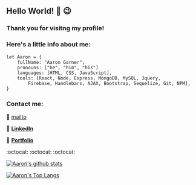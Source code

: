 ## Hello World! 👋  :wink:
### Thank you for visitng my profile!

### Here's a little info about me:
```
let Aaron = {
    fullName: "Aaron Garner",
    pronouns: ["he", "him", "his"]
    languages: [HTML, CSS, JavaScript],
    tools: [React, Node, Express, MongoDB, MySQL, Jquery, 
        Firebase, Handlebars, AJAX, Bootstrap, Sequelize, Git, NPM],
}
```
### Contact me:

:e-mail: [mailto](mailto:aaron.garner.1982@gmail.com "Aaron Garner's Email")

:link: [**LinkedIn**](https://www.linkedin.com/in/aaron-garner-53066346/ "Aaron Garner's LinedIn")

:file_folder: [**Portfolio**](https://www.linkedin.com/in/aaron-garner-53066346/ "Aaron Garner's Portfolio")

:octocat:    :octocat:    :octocat:

[![Aaron's github stats](https://github-readme-stats.vercel.app/api?username=aaron-G18&hide=stars&show_icons=true&theme=dark)](https://github.com/anuraghazra/github-readme-stats)

[![Aaron's Top Langs](https://github-readme-stats.vercel.app/api/top-langs/?username=aaron-G18&theme=dark&layout=compact)](https://github.com/anuraghazra/github-readme-stats)

<!--
**aaron-G18/aaron-G18** is a ✨ _special_ ✨ repository because its `README.md` (this file) appears on your GitHub profile.

Here are some ideas to get you started:

- 🔭 I’m currently working on ...
- 🌱 I’m currently learning ...
- 👯 I’m looking to collaborate on ...
- 🤔 I’m looking for help with ...
- 💬 Ask me about ...
- 📫 How to reach me: ...
- 😄 Pronouns: ...
- ⚡ Fun fact: ...
-->
